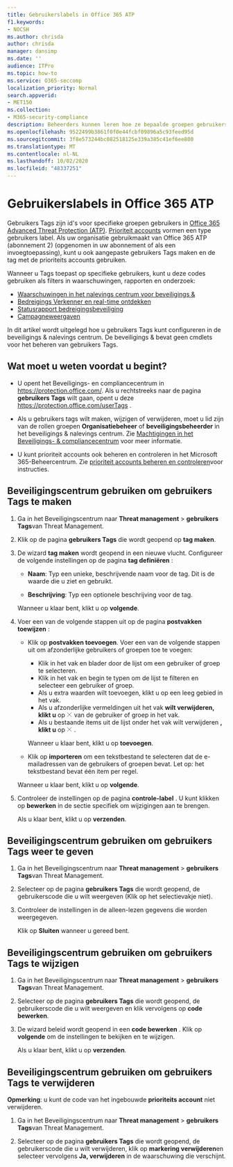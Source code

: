 ```yaml
---
title: Gebruikerslabels in Office 365 ATP
f1.keywords:
- NOCSH
ms.author: chrisda
author: chrisda
manager: dansimp
ms.date: ''
audience: ITPro
ms.topic: how-to
ms.service: O365-seccomp
localization_priority: Normal
search.appverid:
- MET150
ms.collection:
- M365-security-compliance
description: Beheerders kunnen leren hoe ze bepaalde groepen gebruikers identificeren met gebruikers Tags in Office 365 ATP abonnement 2. Labels filteren is beschikbaar via waarschuwingen, rapporten en onderzoeken in Office 365 ATP om snel de gecodeerde gebruikers te identificeren.
ms.openlocfilehash: 9522499b3861f0f0e44fcbf09896a5c93feed95d
ms.sourcegitcommit: 3f8e573244bc082518125e339a385c41ef6ee800
ms.translationtype: MT
ms.contentlocale: nl-NL
ms.lasthandoff: 10/02/2020
ms.locfileid: "48337251"
---
```

# <a name="user-tags-in-office-365-atp"></a>Gebruikerslabels in Office 365 ATP

Gebruikers Tags zijn id's voor specifieke groepen gebruikers in [Office 365 Advanced Threat Protection (ATP)](office-365-atp.md). [Prioriteit accounts](https://docs.microsoft.com/microsoft-365/admin/setup/priority-accounts) vormen een type gebruikers label. Als uw organisatie gebruikmaakt van Office 365 ATP (abonnement 2) (opgenomen in uw abonnement of als een invoegtoepassing), kunt u ook aangepaste gebruikers Tags maken en de tag met de prioriteits accounts gebruiken.

Wanneer u Tags toepast op specifieke gebruikers, kunt u deze codes gebruiken als filters in waarschuwingen, rapporten en onderzoek:

- [Waarschuwingen in het nalevings centrum voor beveiligings &](alerts.md)
- [Bedreigings Verkenner en real-time ontdekken](threat-explorer.md)
- [Statusrapport bedreigingsbeveiliging](view-email-security-reports.md#threat-protection-status-report)
- [Campagneweergaven](campaigns.md)

In dit artikel wordt uitgelegd hoe u gebruikers Tags kunt configureren in de beveiligings & nalevings centrum. De beveiligings & bevat geen cmdlets voor het beheren van gebruikers Tags.

## <a name="what-do-you-need-to-know-before-you-begin"></a>Wat moet u weten voordat u begint?

- U opent het Beveiligings- en compliancecentrum in <https://protection.office.com/>. Als u rechtstreeks naar de pagina **gebruikers Tags** wilt gaan, opent u deze <https://protection.office.com/userTags> .

- Als u gebruikers tags wilt maken, wijzigen of verwijderen, moet u lid zijn van de rollen groepen **Organisatiebeheer** of **beveiligingsbeheerder** in het beveiligings & nalevings centrum. Zie [Machtigingen in het Beveiligings- & compliancecentrum](permissions-in-the-security-and-compliance-center.md) voor meer informatie.

- U kunt prioriteit accounts ook beheren en controleren in het Microsoft 365-Beheercentrum. Zie [prioriteit accounts beheren en controleren](https://docs.microsoft.com/microsoft-365/admin/setup/priority-accounts)voor instructies.

## <a name="use-the-security-center-to-create-user-tags"></a>Beveiligingscentrum gebruiken om gebruikers Tags te maken

1. Ga in het Beveiligingscentrum naar **Threat management** \> **gebruikers Tags**van Threat Management.

2. Klik op de pagina **gebruikers Tags** die wordt geopend op **tag maken**.

3. De wizard **tag maken** wordt geopend in een nieuwe vlucht. Configureer de volgende instellingen op de pagina **tag definiëren** :

   - **Naam**: Typ een unieke, beschrijvende naam voor de tag. Dit is de waarde die u ziet en gebruikt.

   - **Beschrijving**: Typ een optionele beschrijving voor de tag.

   Wanneer u klaar bent, klikt u op **volgende**.

4. Voer een van de volgende stappen uit op de pagina **postvakken toewijzen** :

   - Klik op **postvakken toevoegen**. Voer een van de volgende stappen uit om afzonderlijke gebruikers of groepen toe te voegen:

     - Klik in het vak en blader door de lijst om een gebruiker of groep te selecteren.
     - Klik in het vak en begin te typen om de lijst te filteren en selecteer een gebruiker of groep.
     - Als u extra waarden wilt toevoegen, klikt u op een leeg gebied in het vak.
     - Als u afzonderlijke vermeldingen uit het vak **wilt verwijderen, klikt u** op ![ het pictogram verwijderen ](../../media/scc-remove-icon.png) van de gebruiker of groep in het vak.
     - Als u bestaande items uit de lijst onder het vak wilt verwijderen **, klikt u** op ![ het pictogram verwijderen verwijderen ](../../media/scc-remove-icon.png) .

     Wanneer u klaar bent, klikt u op **toevoegen**.

   - Klik op **importeren** om een tekstbestand te selecteren dat de e-mailadressen van de gebruikers of groepen bevat. Let op: het tekstbestand bevat één item per regel.

   Wanneer u klaar bent, klikt u op **volgende**.

5. Controleer de instellingen op de pagina **controle-label** . U kunt klikken op **bewerken** in de sectie specifiek om wijzigingen aan te brengen.

   Als u klaar bent, klikt u op **verzenden**.

## <a name="use-the-security-center-to-view-user-tags"></a>Beveiligingscentrum gebruiken om gebruikers Tags weer te geven

1. Ga in het Beveiligingscentrum naar **Threat management** \> **gebruikers Tags**van Threat Management.

2. Selecteer op de pagina **gebruikers Tags** die wordt geopend, de gebruikerscode die u wilt weergeven (Klik op het selectievakje niet).

3. Controleer de instellingen in de alleen-lezen gegevens die worden weergegeven.

   Klik op **Sluiten** wanneer u gereed bent.

## <a name="use-the-security-center-to-modify-user-tags"></a>Beveiligingscentrum gebruiken om gebruikers Tags te wijzigen

1. Ga in het Beveiligingscentrum naar **Threat management** \> **gebruikers Tags**van Threat Management.

2. Selecteer op de pagina **gebruikers Tags** die wordt geopend, de gebruikerscode die u wilt weergeven en klik vervolgens op **code bewerken**.

3. De wizard beleid wordt geopend in een **code bewerken** . Klik op **volgende** om de instellingen te bekijken en te wijzigen.

   Als u klaar bent, klikt u op **verzenden**.

## <a name="use-the-security-center-to-remove-user-tags"></a>Beveiligingscentrum gebruiken om gebruikers Tags te verwijderen

**Opmerking**: u kunt de code van het ingebouwde **prioriteits account** niet verwijderen.

1. Ga in het Beveiligingscentrum naar **Threat management** \> **gebruikers Tags**van Threat Management.

2. Selecteer op de pagina **gebruikers Tags** die wordt geopend, de gebruikerscode die u wilt verwijderen, klik op **markering verwijderen**en selecteer vervolgens **Ja, verwijderen** in de waarschuwing die verschijnt.
